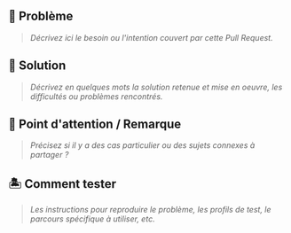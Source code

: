 ## :wrench: Problème

> _Décrivez ici le besoin ou l'intention couvert par cette Pull Request._

## :cake: Solution

> _Décrivez en quelques mots la solution retenue et mise en oeuvre, les difficultés ou problèmes rencontrés._


## :rotating_light:  Point d'attention / Remarque

> _Précisez si il y a des cas particulier ou des sujets connexes à partager ?_

## :desert_island: Comment tester

> _Les instructions pour reproduire le problème, les profils de test, le parcours spécifique à utiliser, etc._


<!--
Pour lier votre PR à une issue et que cette dernière soit fermée lorsque la PR sera fusionnée dans master, vous pouvez utiliser l'annotation `fix` en précisant le numéro de la PR précédé de `#`
ex: fix #42

Cela peut aussi etre fait dans un message de commit
-->
